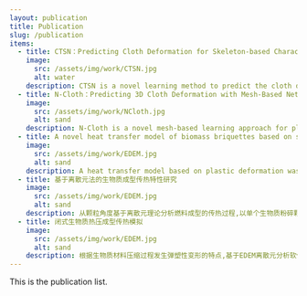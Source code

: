 ```yaml
---
layout: publication
title: Publication
slug: /publication
items:
  - title: CTSN：Predicting Cloth Deformation for Skeleton-based Characters with a Two-stream Skinning Network
    image:
      src: /assets/img/work/CTSN.jpg
      alt: water
    description: CTSN is a novel learning method to predict the cloth deformation for skeleton-based characters with a two-stream network. This network architecture consists of skeleton-based and mesh-based residual networks to learn the coarse and wrinkle features as the overall residual from the template cloth mesh. The characters processed are not limited to humans, and can be other skeletal-based representations of non-human targets such as fish or pets. 
  - title: N-Cloth：Predicting 3D Cloth Deformation with Mesh-Based Networks
    image:
      src: /assets/img/work/NCloth.jpg
      alt: sand
    description: N-Cloth is a novel mesh-based learning approach for plausible 3D cloth deformation prediction. N-Cloth is general and can handle cloth or obstacles represented by triangle meshes with arbitrary topologies. Graph convolution is used to transform the cloth and object meshes into a latent space to reduce the non-linearity in the mesh space. N-Cloth can predict the target 3D cloth mesh deformation based on the initial state of the cloth mesh template and the target obstacle mesh.
  - title: A novel heat transfer model of biomass briquettes based on secondary development in EDEM
    image:
      src: /assets/img/work/EDEM.jpg
      alt: sand
    description: A heat transfer model based on plastic deformation was constructed in the EDEM by discrete element method at the grain scale. The prediction performance of the model was validated by comparing the temperature evolution in simulation with the experimental values. The influences of process parameters on heat transfer including the amount of compression, heating temperature, diameter of mold, moisture content and dwell time were discussed.
  - title: 基于离散元法的生物质成型传热特性研究
    image:
      src: /assets/img/work/EDEM.jpg
      alt: sand
    description: 从颗粒角度基于离散元理论分析燃料成型的传热过程,以单个生物质粉碎颗粒为研究对象,考虑生物质颗粒在成型过程中的产生的塑形变形,对生物颗粒间的接触力进行计算;分别对生物质颗粒与模具间和两个生物质颗粒间的传热情况进行建模分析,并考虑用Verlet方法对传热过程进行迭代计算。用C++编写颗粒的力学和传热模型,二次开发EDEM软件接触模型的API接口程序,在EDEM中对生物质成型的传热过程进行离散元数值模拟;对比ABAQUS有限元宏观传热分析和EDEM离散元模拟与实验结果的符合程度。
  - title: 闭式生物质热压成型传热模拟
    image:
      src: /assets/img/work/EDEM.jpg
      alt: sand
    description: 根据生物质材料压缩过程发生弹塑性变形的特点,基于EDEM离散元分析软件,建立生物质热压过程中接触模型和传热模型,设计API接口二次开发程序,在不同模具直径和保压时间等工艺参数条件下对闭式生物质热压成型传热过程进行仿真分析。
---
```


This is the publication list.
<br />
<br />
